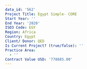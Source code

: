 ```yaml
---
data_id: '562'
Project Title: Egypt Simple- CORE
Start Year: ''
End Year: '2020'
ISO3 Code: EGY
Region: Africa
Country: Egypt
Client/ Donor: QED
Is Current Project? (true/false): ''
Practice Area:
  - ''
Contract Value USD: '778885.00'
---
```

